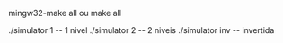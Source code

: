mingw32-make all ou make all

./simulator 1 -- 1 nivel
./simulator 2 -- 2 niveis
./simulator inv -- invertida

